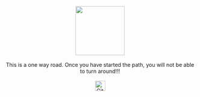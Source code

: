 <div align="center"><img src="http://www.canalgif.net/Gifs-animados/Personas/Ninjas/Imagen-animada-Ninja-10.gif" height="130" width="130"></div>
<br>
<div  align="center">This is a one way road. Once you have started the path, you will not be able to turn around!!!
<br>
<br>
<img alt="GitHub commit activity" src="https://img.shields.io/github/commit-activity/y/tamga05/Homeworks_with_auto-check_React?style=flat-square" height="27">
